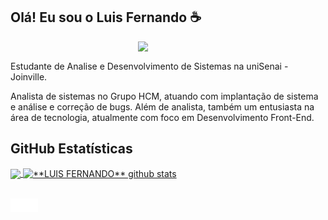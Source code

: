 


## Olá! Eu sou o Luis Fernando  :coffee:


<img align="right" width="300" src="https://i2.wp.com/allhtaccess.info/wp-content/uploads/2018/03/programming.gif?fit=1281%2C716&ssl=1" />
</br>
  
  Estudante de Analise e Desenvolvimento de Sistemas na uniSenai - Joinville.
  
  Analista de sistemas no Grupo HCM, atuando com implantação de sistema e análise e correção de bugs.
  Além de analista, também um entusiasta na área de tecnologia, atualmente com foco em Desenvolvimento Front-End.
  
## **GitHub Estatísticas**

  <a href="https://github.com/luis-pelozo">
  <img height="167em" align="center" src="https://github-readme-stats-eight-theta.vercel.app/api?username=luis-pelozo&show_icons=true&theme=algolia&include_all_commits=true&count_private=true" />
</a>

<a href="https://github.com/luis-pelozo">
 <img height="167em" align="center" src="https://github-readme-stats-eight-theta.vercel.app/api/top-langs/?username=luis-pelozo&layout=compact&langs_count=8&theme=algolia" alt="**LUIS FERNANDO** github stats"/>
</a>  

</br>
</br>

<p align="left">
  
 <a href="https://www.instagram.com/fogueirx/" target="_blank"><img align="left" alt="Instagram" width="22px" src="https://github.com/Aakarsh-B/trying-repos/blob/master/insta.svg" />

<a href="https://www.linkedin.com/in/luis-ff-pelozo/" target="_blank"><img align="left" alt="LinkedIn" width="22px" src="https://github.com/Aakarsh-B/trying-repos/blob/master/linkedin.svg" />


</p>  
